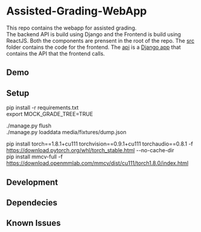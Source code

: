 # Assisted-Grading-WebApp
This repo contains the webapp for assisted grading.   
The backend API is build using Django and the Frontend is build using ReactJS. Both the components are prensent in the root of the repo. 
The [src](https://github.com/dh1n3sh/Assisted-Grading-WebApp/tree/master/src) folder contains the code for the frontend.
The [api](https://github.com/dh1n3sh/Assisted-Grading-WebApp/tree/master/api) is a [Django app](https://docs.djangoproject.com/en/3.2/ref/applications/) that contains the API that the frontend calls.  


## Demo
 
## Setup
pip install -r requirements.txt   
export MOCK_GRADE_TREE=TRUE   

./manage.py flush   
./manage.py loaddata media/fixtures/dump.json    

pip install torch==1.8.1+cu111 torchvision==0.9.1+cu111 torchaudio==0.8.1 -f https://download.pytorch.org/whl/torch_stable.html --no-cache-dir   
pip install mmcv-full -f https://download.openmmlab.com/mmcv/dist/cu111/torch1.8.0/index.html
## Development

## Dependecies

## Known Issues

